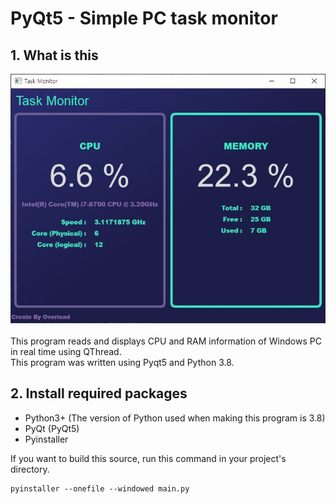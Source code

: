 # PyQt5 - Simple PC task monitor
## 1. What is this
<img src="./img.jpg"></img><br/><br/>
This program reads and displays CPU and RAM information of Windows PC in real time using QThread.
<br>This program was written using Pyqt5 and Python 3.8.

## 2. Install required packages
- Python3+ (The version of Python used when making this program is 3.8)
- PyQt (PyQt5)
- Pyinstaller

If you want to build this source, run this command in your project's directory.
<pre><code>pyinstaller --onefile --windowed main.py</code></pre>

